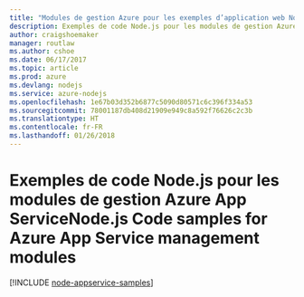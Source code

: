 ```yaml
---
title: "Modules de gestion Azure pour les exemples d’application web Node.js"
description: Exemples de code Node.js pour les modules de gestion Azure App Service
author: craigshoemaker
manager: routlaw
ms.author: cshoe
ms.date: 06/17/2017
ms.topic: article
ms.prod: azure
ms.devlang: nodejs
ms.service: azure-nodejs
ms.openlocfilehash: 1e67b03d352b6877c5090d80571c6c396f334a53
ms.sourcegitcommit: 78001187db408d21909e949c8a592f76626c2c3b
ms.translationtype: HT
ms.contentlocale: fr-FR
ms.lasthandoff: 01/26/2018
---
```

# <a name="nodejs-code-samples-for-azure-app-service-management-modules"></a><span data-ttu-id="8ff59-103">Exemples de code Node.js pour les modules de gestion Azure App Service</span><span class="sxs-lookup"><span data-stu-id="8ff59-103">Node.js Code samples for Azure App Service management modules</span></span>

[!INCLUDE [node-appservice-samples](../docs-ref-conceptual/includes/appservice-samples.md)]